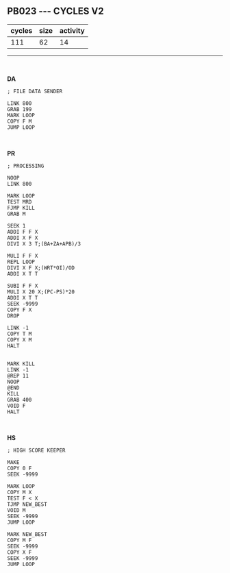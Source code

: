 ## PB023 --- CYCLES V2

| cycles | size | activity |
| ------ | ---- | -------- |
| 111 | 62 | 14 |
<hr>
<br>

**DA**

```
; FILE DATA SENDER

LINK 800
GRAB 199
MARK LOOP
COPY F M
JUMP LOOP
```

<br>

**PR**

```
; PROCESSING

NOOP
LINK 800

MARK LOOP
TEST MRD
FJMP KILL
GRAB M

SEEK 1
ADDI F F X
ADDI X F X
DIVI X 3 T;(BA+ZA+APB)/3

MULI F F X
REPL LOOP
DIVI X F X;(WRT*OI)/OD
ADDI X T T

SUBI F F X
MULI X 20 X;(PC-PS)*20
ADDI X T T
SEEK -9999
COPY F X
DROP

LINK -1
COPY T M
COPY X M
HALT


MARK KILL
LINK -1
@REP 11
NOOP
@END
KILL
GRAB 400
VOID F
HALT
```

<br>

**HS**

```
; HIGH SCORE KEEPER

MAKE
COPY 0 F
SEEK -9999

MARK LOOP
COPY M X
TEST F < X
TJMP NEW_BEST
VOID M
SEEK -9999
JUMP LOOP

MARK NEW_BEST
COPY M F
SEEK -9999
COPY X F
SEEK -9999
JUMP LOOP
```

